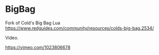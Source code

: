 # BigBag
Fork of Cold's Big Bag Lua
https://www.redguides.com/community/resources/colds-big-bag.2534/

Video.

https://vimeo.com/1023806678
